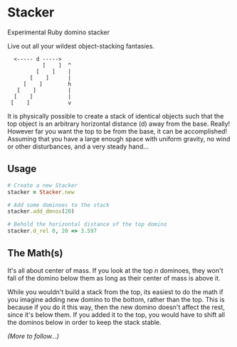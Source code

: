 # Stacker
Experimental Ruby domino stacker

Live out all your wildest object-stacking fantasies.

      <----- d ----->
               [    ]  ^
             [    ]    |
           [    ]      |
         [    ]        h
       [    ]          |
      [    ]           |
     [    ]            v


It is physically possible to create a stack of identical objects such that the top object is an arbitrary horizontal distance (d) away from the base. Really! However far you want the top to be from the base, it can be accomplished! Assuming that you have a large enough space with uniform gravity, no wind or other disturbances, and a very steady hand...

## Usage

```ruby
# Create a new Stacker
stacker = Stacker.new

# Add some dominoes to the stack
stacker.add_dmnos(20)

# Behold the horizontal distance of the top domino
stacker.d_rel 0, 20 => 3.597
```

## The Math(s)

It's all about center of mass. If you look at the top _n_ dominoes, they won't fall of the domino below them as long as their center of mass is above it.

While you wouldn't build a stack from the top, its easiest to do the math if you imagine adding new domino to the bottom, rather than the top. This is because if you do it this way, then the new domino doesn't affect the rest, since it's below them. If you added it to the top, you would have to shift all the dominos below in order to keep the stack stable.

_(More to follow...)_
